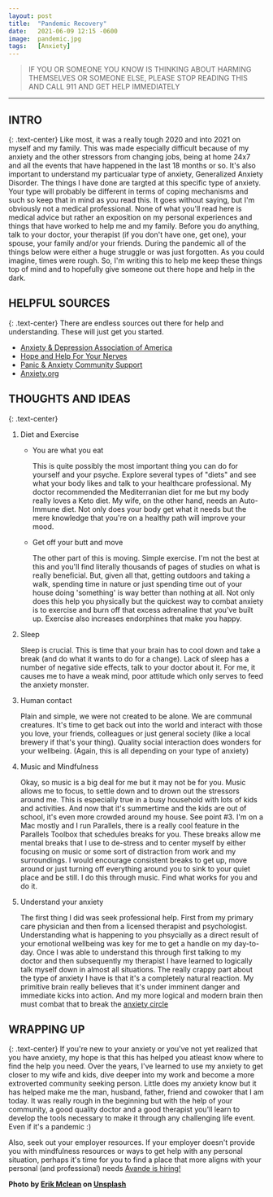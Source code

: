 ```yaml
---
layout: post
title:  "Pandemic Recovery"
date:   2021-06-09 12:15 -0600
image:  pandemic.jpg
tags:   [Anxiety]
---
```

> IF YOU OR SOMEONE YOU KNOW IS THINKING ABOUT HARMING THEMSELVES OR SOMEONE ELSE, PLEASE STOP READING THIS AND CALL 911 AND GET HELP IMMEDIATELY

***
## INTRO
{: .text-center}
Like most, it was a really tough 2020 and into 2021 on myself and my family. This was made especially difficult because of my anxiety and the other stressors from changing jobs, being at home 24x7 and all the events that have happened in the last 18 months or so. It's also important to understand my particualar type of anxiety, Generalized Anxiety Disorder. The things I have done are targted at this specific type of anxiety. Your type will probably be different in terms of coping mechanisms and such so keep that in mind as you read this. It goes without saying, but I'm obviously not a medical professional. None of what you'll read here is medical advice but rather an exposition on my personal experiences and things that have worked to help me and my family. Before you do anything, talk to your doctor, your therapist (if you don't have one, get one), your spouse, your family and/or your friends. During the pandemic all of the things below were either a huge struggle or was just forgotten. As you could imagine, times were rough. So, I'm writing this to help me keep these things top of mind and to hopefully give someone out there hope and help in the dark.

## HELPFUL SOURCES
{: .text-center}
There are endless sources out there for help and understanding. These will just get you started.
* [Anxiety & Depression Association of America](https://adaa.org/)
* [Hope and Help For Your Nerves](https://www.amazon.com/Hope-Help-Your-Nerves-Anxiety/dp/0593201906/ref=tmm_pap_swatch_0?_encoding=UTF8&qid=1623260692&sr=8-2)
* [Panic & Anxiety Community Support](https://panicandanxiety.org/find-help/emergency-help-lines/)
* [Anxiety.org](https://www.anxiety.org/)

## THOUGHTS AND IDEAS 
{: .text-center}
1. Diet and Exercise
    * You are what you eat
        
        This is quite possibly the most important thing you can do for yourself and your psyche. Explore several types of "diets" and see what your body likes and talk to your healthcare professional. My doctor recommended the Mediterranian diet for me but my body really loves a Keto diet. My wife, on the other hand, needs an Auto-Immune diet. Not only does your body get what it needs but the mere knowledge that you're on a healthy path will improve your mood.

     * Get off your butt and move
        
        The other part of this is moving. Simple exercise. I'm not the best at this and you'll find literally thousands of pages of studies on what is really beneficial. But, given all that, getting outdoors and taking a walk, spending time in nature or just spending time out of your house doing 'something' is way better than nothing at all. Not only does this help you physically but the quickest way to combat anxiety is to exercise and burn off that excess adrenaline that you've built up. Exercise also increases endorphines that make you happy.

2. Sleep

    Sleep is crucial. This is time that your brain has to cool down and take a break (and do what it wants to do for a change). Lack of sleep has a number of negative side effects, talk to your doctor about it. For me, it causes me to have a weak mind, poor attitude which only serves to feed the anxiety monster. 

3. Human contact

    Plain and simple, we were not created to be alone. We are communal creatures. It's time to get back out into the world and interact with those you love, your friends, colleagues or just general society (like a local brewery if that's your thing). Quality social interaction does wonders for your wellbeing. (Again, this is all depending on your type of anxiety)

4. Music and Mindfulness

    Okay, so music is a big deal for me but it may not be for you. Music allows me to focus, to settle down and to drown out the stressors around me. This is especially true in a busy household with lots of kids and activities. And now that it's summertime and the kids are out of school, it's even more crowded around my house. See point #3. I'm on a Mac mostly and I run Parallels, there is a really cool feature in the Parallels Toolbox that schedules breaks for you. These breaks allow me mental breaks that I use to de-stress and to center myself by either focusing on music or some sort of distraction from work and my surroundings. I would encourage consistent breaks to get up, move around or just turning off everything around you to sink to your quiet place and be still. I do this through music. Find what works for you and do it.

5. Understand your anxiety

    The first thing I did was seek professional help. First from my primary care physician and then from a licensed therapist and psychologist. Understanding what is happening to you phsycially as a direct result of your emotional wellbeing was key for me to get a handle on my day-to-day. Once I was able to understand this through first talking to my doctor and then subsequently my therapist I have learned to logically talk myself down in almost all situations. The really crappy part about the type of anxiety I have is that it's a completely natural reaction. My primitive brain really believes that it's under imminent danger and immediate kicks into action. And my more logical and modern brain then must combat that to break the [anxiety circle](https://projectenergise.com/what-is-the-anxiety-circle/)

## WRAPPING UP
{: .text-center}
If you're new to your anxiety or you've not yet realized that you have anxiety, my hope is that this has helped you atleast know where to find the help you need. Over the years, I've learned to use my anxiety to get closer to my wife and kids, dive deeper into my work and become a more extroverted community seeking person. Little does my anxiety know but it has helped make me the man, husband, father, friend and cowoker that I am today. It was really rough in the beginning but with the help of your community, a good quality doctor and a good therapist you'll learn to develop the tools necessary to make it through any challenging life event. Even if it's a pandemic :) 

Also, seek out your employer resources. If your employer doesn't provide you with mindfulness resources or ways to get help with any personal situation, perhaps it's time for you to find a place that more aligns with your personal (and professional) needs [Avande is hiring!](https://www.avanade.com/en-us/career/life-at-avanade) 


**Photo by [Erik Mclean](https://unsplash.com/@introspectivedsgn) on [Unsplash](https://unsplash.com/photos/tQ5QE587veU)**